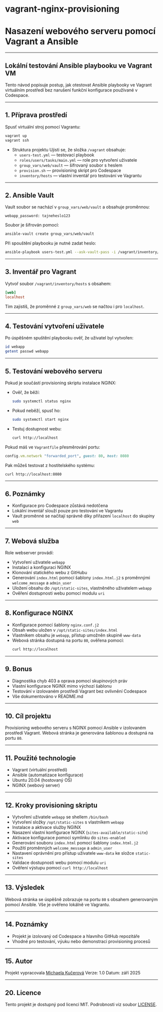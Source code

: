 # vagrant-nginx-provisioning
# Nasazení webového serveru pomocí Vagrant a Ansible
---
## Lokální testování Ansible playbooku ve Vagrant VM
Tento návod popisuje postup, jak otestovat Ansible playbooky ve Vagrant virtuálním prostředí bez narušení funkční konfigurace používané v Codespace.

---
## 1. Příprava prostředí
Spusť virtuální stroj pomocí Vagrantu:
  ```bash
  vagrant up
  vagrant ssh
  ```

- Struktura projektu
Ujisti se, že složka `/vagrant` obsahuje:
  - `users-test.yml` — testovací playbook
  - `roles/users/tasks/main.yml` — role pro vytvoření uživatele
  - `group_vars/web/vault` — šifrovaný soubor s heslem
  - `provision.sh` — provisioning skript pro Codespace
  - `inventory/hosts` — vlastní inventář pro testování ve Vagrantu

---
## 2. Ansible Vault
Vault soubor se nachází v `group_vars/web/vault` a obsahuje proměnnou:
  ```yaml:
  webapp_password: tajneheslo123
  ```
Soubor je šifrován pomocí:
  ```bash
  ansible-vault create group_vars/web/vault
  ```
Při spouštění playbooku je nutné zadat heslo:
  ```bash
  ansible-playbook users-test.yml --ask-vault-pass -i /vagrant/inventory/hosts
  ```

---
## 3. Inventář pro Vagrant
Vytvoř soubor `/vagrant/inventory/hosts` s obsahem:
  ```ini
  [web]
  localhost
  ```
Tím zajistíš, že proměnné z `group_vars/web` se načtou i pro `localhost`.

---
## 4. Testování vytvoření uživatele
Po úspěšném spuštění playbooku ověř, že uživatel byl vytvořen:
  ```bash
  id webapp
  getent passwd webapp
  ```

---
## 5. Testování webového serveru
Pokud je součástí provisioning skriptu instalace NGINX:
- Ověř, že běží:
  ```bash
  sudo systemctl status nginx
  ```
- Pokud neběží, spusť ho:
  ```bash
  sudo systemctl start nginx
  ```
- Testuj dostupnost webu:
  ```bash
  curl http://localhost
  ```
Pokud máš ve `Vagrantfile` přesměrování portu:
  ```ruby
  config.vm.network "forwarded_port", guest: 80, host: 8080
  ```
Pak můžeš testovat z hostitelského systému:
  ```bash
  curl http://localhost:8080
  ```

---
## 6. Poznámky
- Konfigurace pro Codespace zůstává nedotčena
- Lokální inventář slouží pouze pro testování ve Vagrantu
- Vault proměnné se načítají správně díky přiřazení `localhost` do skupiny `web`

---
## 7. Webová služba
Role webserver provádí:
- Vytvoření uživatele `webapp`
- Instalaci a konfiguraci NGINX
- Klonování statického webu z GitHubu
- Generování `index.html` pomocí šablony `index.html.j2` s proměnnými `welcome_message` a `admin_user`
- Uložení obsahu do `/opt/static-sites`, vlastněného uživatelem `webapp`
- Ověření dostupnosti webu pomocí modulu `uri`

---
## 8. Konfigurace NGINX
- Konfigurace pomocí šablony `nginx.conf.j2`
- Obsah webu uložen v `/opt/static-sites/index.html`
- Vlastníkem obsahu je `webapp`, přístup umožněn skupině `www-data`
- Webová stránka dostupná na portu `80`, ověřena pomocí:
  ```bash
  curl http://localhost
  ```

---
## 9. Bonus
- Diagnostika chyb 403 a oprava pomocí skupinových práv
- Vlastní konfigurace NGINX mimo výchozí šablonu
- Testování v izolovaném prostředí Vagrant bez ovlivnění Codespace
- Vše dokumentováno v README.md

---
## 10. Cíl projektu
Provisioning webového serveru s NGINX pomocí Ansible v izolovaném prostředí Vagrant. Webová stránka je generována šablonou a dostupná na portu `80`.

---
## 11. Použité technologie
- Vagrant (virtuální prostředí)
- Ansible (automatizace konfigurace)
- Ubuntu 20.04 (hostovaný OS)
- NGINX (webový server)

---
## 12. Kroky provisioning skriptu
- Vytvoření uživatele `webapp` se shellem `/bin/bash`
- Vytvoření složky `/opt/static-sites` s vlastníkem `webapp`
- Instalace a aktivace služby NGINX
- Nasazení vlastní konfigurace NGINX (`sites-available/static-site`)
- Aktivace konfigurace pomocí symlinku do `sites-enabled`
- Generování souboru `index.html` pomocí šablony `index.html.j2`
- Použití proměnných `welcome_message` a `admin_user`
- Nastavení oprávnění pro přístup uživatele `www-data` ke složce `static-sites`
- Validace dostupnosti webu pomocí modulu `uri`
- Ověření výstupu pomocí `curl http://localhost`

---
## 13. Výsledek
Webová stránka se úspěšně zobrazuje na portu `80` s obsahem generovaným pomocí Ansible. Vše je ověřeno lokálně ve Vagrantu.

---
## 14. Poznámky
- Projekt je izolovaný od Codespace a hlavního GitHub repozitáře
- Vhodné pro testování, výuku nebo demonstraci provisioning procesů

---
## 15. Autor
Projekt vypracovala [Michaela Kučerová](https://github.com/Miska296)
Verze: 1.0
Datum: září 2025

---
## 20. Licence
Tento projekt je dostupný pod licencí MIT. Podrobnosti viz soubor [LICENSE](LICENSE).
